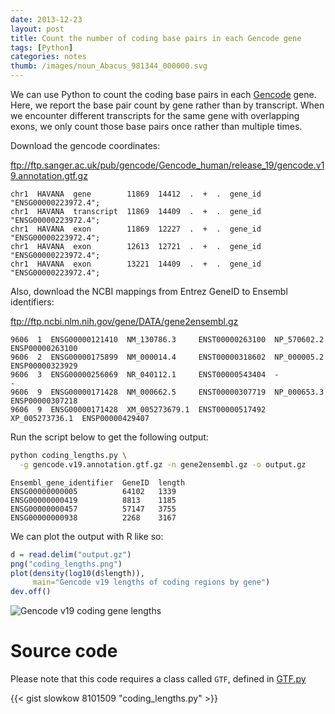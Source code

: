 ```yaml
---
date: 2013-12-23
layout: post
title: Count the number of coding base pairs in each Gencode gene
tags: [Python]
categories: notes
thumb: /images/noun_Abacus_981344_000000.svg
---
```


We can use Python to count the coding base pairs in each [Gencode] gene. Here,
we report the base pair count by gene rather than by transcript. When we
encounter different transcripts for the same gene with overlapping exons, we
only count those base pairs once rather than multiple times.

[Gencode]: http://gencodegenes.org/

<!--more-->

Download the gencode coordinates:

<ftp://ftp.sanger.ac.uk/pub/gencode/Gencode_human/release_19/gencode.v19.annotation.gtf.gz>

```
chr1  HAVANA  gene        11869  14412  .  +  .  gene_id "ENSG00000223972.4";
chr1  HAVANA  transcript  11869  14409  .  +  .  gene_id "ENSG00000223972.4";
chr1  HAVANA  exon        11869  12227  .  +  .  gene_id "ENSG00000223972.4";
chr1  HAVANA  exon        12613  12721  .  +  .  gene_id "ENSG00000223972.4";
chr1  HAVANA  exon        13221  14409  .  +  .  gene_id "ENSG00000223972.4";
```

Also, download the NCBI mappings from Entrez GeneID to Ensembl identifiers:

<ftp://ftp.ncbi.nlm.nih.gov/gene/DATA/gene2ensembl.gz>

```
9606  1  ENSG00000121410  NM_130786.3     ENST00000263100  NP_570602.2     ENSP00000263100
9606  2  ENSG00000175899  NM_000014.4     ENST00000318602  NP_000005.2     ENSP00000323929
9606  3  ENSG00000256069  NR_040112.1     ENST00000543404  -               -
9606  9  ENSG00000171428  NM_000662.5     ENST00000307719  NP_000653.3     ENSP00000307218
9606  9  ENSG00000171428  XM_005273679.1  ENST00000517492  XP_005273736.1  ENSP00000429407
```

Run the script below to get the following output:

```bash
python coding_lengths.py \
  -g gencode.v19.annotation.gtf.gz -n gene2ensembl.gz -o output.gz
```

```
Ensembl_gene_identifier  GeneID  length
ENSG00000000005          64102   1339
ENSG00000000419          8813    1185
ENSG00000000457          57147   3755
ENSG00000000938          2268    3167
```

We can plot the output with R like so:

```r
d = read.delim("output.gz")
png("coding_lengths.png")
plot(density(log10(d$length)),
     main="Gencode v19 lengths of coding regions by gene")
dev.off()
```

![Gencode v19 coding gene lengths](/images/gencode-v19-coding-lengths.png)

[Gencode]: http://gencodegenes.org/

# Source code

Please note that this code requires a class called `GTF`, defined in [GTF.py][1]

[1]: https://gist.github.com/slowkow/8101481

{{< gist slowkow 8101509 "coding_lengths.py" >}}
